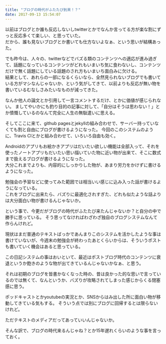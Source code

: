 ```yaml
---
title: "ブログの時代がふたたび到来！？"
date: 2017-09-13 15:54:07
---
```


以前はブログとか誰も反応しないしtwitterとかでなんか言ってる方が楽な割にずっと反応多くて楽しい、と思っていた。  
だから、誰も見ないブログとか書いても仕方ないよなぁ、という思いが結構あった。

でも昨今は、人々の、twitterなどでバズる類のコンテンツへの適応が進み過ぎて、話題になっているコンテンツがどれもいまいち気に食わないし、コンテンツだけで無く話題にしている話題のされ方もいまいち面白みに欠ける。  
結果として、あれらの一部になるくらいなら、全然見られないブログでも書いている方がマシなんじゃないか、という気がしてきて、以前よりも反応が無い物を書いているむなしさみたいなものが減ってきた。

なんか他人の論文とか引用して一言コメントするだけ、とかに価値が感じられない。
ましてやいかにも釣り目的の記事に対して、「自分はそうは思わない！」とか憤慨しているのなんて完全に人生の無駄遣いに思える。

そしてここに来て、github pagesとjekyllの組み合わせで、サーバー持っていなくても割と自由にブログが書けるようになった。
今回のこのシステムのように、Travis CIとかと組み合わせて、いろいろ自由も効く。

Androidのアプリもお絵かきアプリはだいたい欲しい機能は全部入って、それを使ったノートアプリもだいたい思い描いていた物に近い物が出来て、そこに数式まで扱えるブログが書けるようになった。  
大分これまでよりも、内容的にしっかりした物が、あまり労力をかけずに書けるようになった。

勉強会の予習などに使ってみた範囲では相当いい感じに込み入った話が書けるようになっている。  
これをブログに出来たら、バズりに最適化されすぎた、どれも似たような話よりは大分面白い物が書けるんじゃないか。

という事で、今更だがブログの時代がふたたび来たんじゃないか？と自分の中で勝手に思っている。
そう思ってなければわざわざ独自のブログシステムなんて作らんけれど。

現状はまだ普通のテキストばっかであんまりこのシステムを活かしたような事は書けていないが、今週末の勉強会が終わったあとくらいからは、そういうポストも書いていく機会はあると思っている。


この日記システムの事はおいといて、最近はポストブログ時代のコンテンツに衰退というか飽きのような物が出てきているんじゃないかなぁ、と思う。

それは初期のブログを皆書かなくなった時の、昔は良かった的な思いで言っているのでは無くて、なんというか、バズりが攻略されてしまった感じからくる閉塞感に思う。

ポッドキャストとかyoutubeの実況とか、SNSからはみ出した所に面白い物が移動してきている気もする。
そういう点では別にブログに回帰するとは限らないけれど。

ただテキストのメディアだってあっていいんじゃないか。

そんな訳で、ブログの時代来るんじゃね？とか15年遅れくらいのような事を言っておく。
